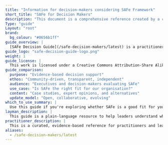 ```yaml
---
title: "Information for decision-makers considering SAFe Framework"
short_title: "SAFe for Decision Makers"
description: "This document is a comprehensive reference created by a community of practitioners. It was developed with the help and support of many contributors. We pledge to continue promoting a safe, diverse, and inclusive community so that all who participate can benefit. As a starting point to that end, this document is offered free to anyone who wishes to use it."
Type: "guide"
Layout: "root"
brand:
  bg_colour: "#0656b1ff"
guide_overview: |
  [SAFe Decision Guide](/safe-decision-makers/latest) is a practitioner-curated review of evidence and expert perspectives to support informed decision-making in large-scale Agile adoptions.
guide_logo: "safe-decision-guide-logo.png"
weight: 1
guide_license: |
  This work is licensed under a Creative Commons Attribution-Share Alike 4.0 International License.
guide_comparison:
  purpose: "Evidence-based decision support"
  ethos: "Community-driven, transparent, independent"
  audience: "Executives and decision-makers evaluating SAFe"
  use_case: "Is SAFe the right fit for our organisation?"
  content: "Case studies, expert opinions, and alternatives"
  update_model: "Open, collaborative, evolving"
which_to_use_summary: |
  Use this guide if you're exploring whether SAFe is a good fit for your organisation. It brings together case studies, expert analyses, and critical insights to help you assess risks, benefits, and potential alternatives.
layman_description: |
  This guide is a plain-language resource to help leaders understand what SAFe is, what challenges others have faced with it, and how to make better choices for their teams. It summarises real-world experiences and provides practical advice.
practitioner_description: |
  This is a curated, evidence-based reference for practitioners and leaders considering SAFe. It compiles lessons learned from real case studies, expert assessments, and alternatives. It is designed to expose potential pitfalls, encourage scrutiny, and support better-informed Agile scaling decisions.
aliases:
  - /safe-decision-makers/latest
---
```

